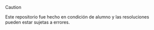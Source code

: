 > [!CAUTION]  
> Este repositorio fue hecho en condición de alumno y las resoluciones pueden estar sujetas a errores.